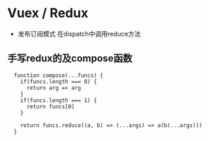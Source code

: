 # Vuex / Redux
  - 发布订阅模式 在dispatch中调用reduce方法

## 手写redux的及compose函数
```
  function compose(...funcs) {
    if(funcs.length === 0) {
      return arg => arg
    }
    if(funcs.length === 1) {
      return funcs[0]
    }

    return funcs.reduce((a, b) => (...args) => a(b(...args)))
  }
```